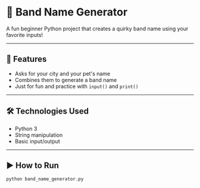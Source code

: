 # 🎸 Band Name Generator

A fun beginner Python project that creates a quirky band name using your favorite inputs!

---

## 🧩 Features

- Asks for your city and your pet's name
- Combines them to generate a band name
- Just for fun and practice with `input()` and `print()`

---

## 🛠 Technologies Used

- Python 3
- String manipulation
- Basic input/output

---

## ▶️ How to Run

```bash
python band_name_generator.py
